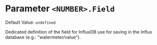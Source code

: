 # Parameter `<NUMBER>.Field`
Default Value: `undefined`

Dedicated definition of the field for InfluxDB use for saving in the Influx database (e.g.: "watermeter/value").

